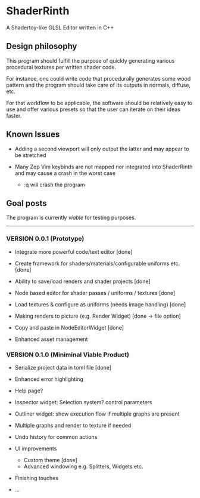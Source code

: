 # ShaderRinth

A Shadertoy-like GLSL Editor written in C++

## Design philosophy

This program should fulfill the purpose of quickly
generating various procedural textures per written
shader code.

For instance, one could write code that procedurally
generates some wood pattern and the program should
take care of its outputs in normals, diffuse, etc.

For that workflow to be applicable, the software
should be relatively easy to use and offer various
presets so that the user can iterate on their ideas
faster.

## Known Issues

* Adding a second viewport will only output the latter
and may appear to be stretched

* Many Zep Vim keybinds are not mapped nor integrated
into ShaderRinth and may cause a crash in the worst case
  * :q will crash the program

## Goal posts

The program is currently *viable* for testing
purposes.

---

### VERSION 0.0.1 (Prototype)

* Integrate more powerful code/text editor [done]

* Create framework for shaders/materials/configurable uniforms etc. [done]

* Ability to save/load renders and shader projects [done]

* Node based editor for shader passes / uniforms / textures [done]

* Load textures & configure as uniforms (needs image handling) [done]

* Making renders to picture (e.g. Render Widget) [done -> file option]

* Copy and paste in NodeEditorWidget [done]

* Enhanced asset management

### VERSION 0.1.0 (Miniminal Viable Product)

* Serialize project data in toml file [done]

* Enhanced error highlighting

* Help page?

* Inspector widget: Selection system? control parameters

* Outliner widget: show execution flow if multiple graphs are present

* Multiple graphs and render to texture if needed

* Undo history for common actions

* UI improvements
  * Custom theme [done]
  * Advanced windowing e.g. Splitters, Widgets etc. 

* Finishing touches

* ...


